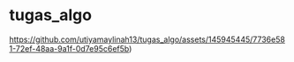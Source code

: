 # tugas_algo


https://github.com/utiyamaylinah13/tugas_algo/assets/145945445/7736e581-72ef-48aa-9a1f-0d7e95c6ef5b)
